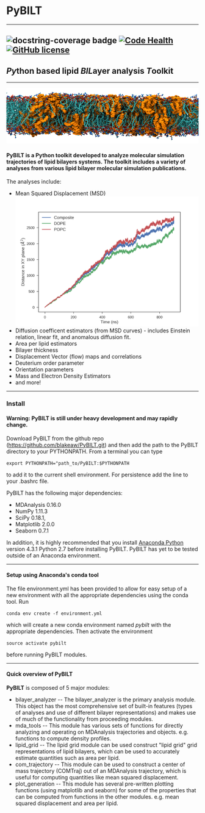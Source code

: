 # PyBILT
------
![docstring-coverage badge](https://img.shields.io/badge/docstring%20coverage-31.4%25-yellow.svg)
[![Code Health](https://landscape.io/github/blakeaw/PyBILT/master/landscape.svg?style=flat)](https://landscape.io/github/blakeaw/PyBILT/master)
[![GitHub license](https://img.shields.io/github/license/Day8/re-frame.svg)](LICENSE)
------
## *Py*thon based lipid *BIL*ayer analysis *T*oolkit
------
![alt text](./_images/7percentCL_sideview_b.jpg "Lipid Bilayer")
#### PyBILT is a Python toolkit developed to analyze molecular simulation trajectories of lipid bilayers systems. The toolkit includes a variety of analyses from various lipid bilayer molecular simulation publications.

The analyses include:
   * Mean Squared Displacement (MSD) ![msd plot](./_images/msd.png "MSD Plot")
   * Diffusion coefficent estimators (from MSD curves) - includes Einstein relation, linear fit, and anomalous diffusion fit.
   * Area per lipid estimators
   * Bilayer thickness
   * Displacement Vector (flow) maps and correlations
   * Deuterium order parameter
   * Orientation parameters
   * Mass and Electron Density Estimators
   * and more!
------

### Install

#### Warning: PyBILT is still under heavy development and may rapidly change.

Download PyBILT from the github repo (https://github.com/blakeaw/PyBILT.git)
and then add the path to the PyBILT directory to your PYTHONPATH. From a
terminal you can type
```
export PYTHONPATH="path_to/PyBILT:$PYTHONPATH
```
to add it to the current shell environment. For persistence add the line to your
.bashrc file.

PyBILT has the following major dependencies:
   * MDAnalysis 0.16.0
   * NumPy  1.11.3
   * SciPy 0.18.1,
   * Matplotlib 2.0.0
   * Seaborn 0.7.1


In addition, it is highly recommended that you install
[Anaconda Python](https://www.continuum.io/)
version 4.3.1 Python 2.7 before installing PyBILT. PyBILT
has yet to be tested outside of an Anaconda environment.

------

#### Setup using Anaconda's conda tool
The file environment.yml has been provided to allow for easy setup of a new
environment with all the appropriate dependencies using the conda tool. Run
```
conda env create -f environment.yml
```
which will create a new conda environment named *pybilt* with the appropriate
dependencies. Then activate the environment
```
source activate pybilt
```
before running PyBILT modules.

------

#### Quick overview of PyBILT
**PyBILT** is composed of 5 major modules:
  * bilayer_analyzer -- The bilayer_analyzer is the primary analysis module.
                        This object has the most comprehensive set of built-in
                        features (types of analyses and use of different bilayer
                        representations) and makes use of much of the
                        functionality from proceeding modules.  
  * mda_tools -- This module has various sets of functions for directly
                 analyzing and operating on MDAnalysis trajectories and objects.
                 e.g. functions to compute density profiles.
  * lipid_grid -- The lipid grid module can be used construct "lipid grid" grid
                  representations of lipid bilayers, which can be used to
                  accurately estimate quantities such as area per lipid.
  * com_trajectory -- This module can be used to construct a center of mass
                      trajectory (COMTraj) out of an MDAnalysis trajectory,
                      which is useful for computing quantities like mean squared
                      displacement.
  * plot_generation -- This module has several pre-written plotting functions
                       (using matplotlib and seaborn) for some of the properties
                       that can be computed from functions in the other modules.
                       e.g. mean squared displacement and area per lipid.
